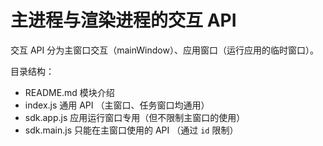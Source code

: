 # 主进程与渲染进程的交互 API

交互 API 分为主窗口交互（mainWindow）、应用窗口（运行应用的临时窗口）。

目录结构：

- README.md         模块介绍
- index.js          通用 API （主窗口、任务窗口均通用）
- sdk.app.js        应用运行窗口专用（但不限制主窗口的使用）
- sdk.main.js       只能在主窗口使用的 API （通过 `id` 限制）
